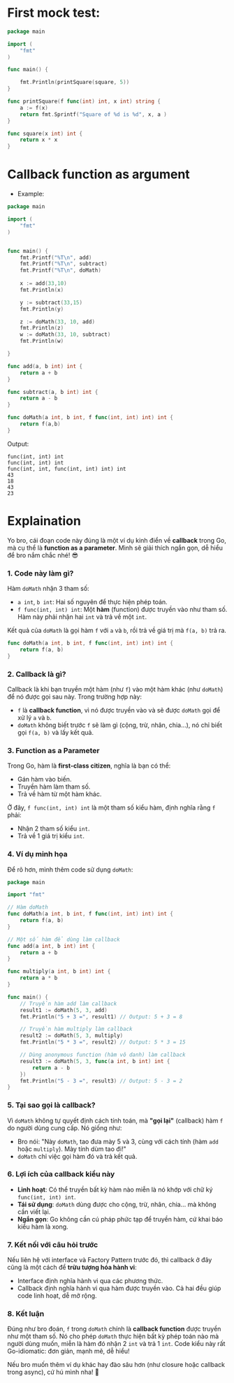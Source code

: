 # First mock test:
```go
package main

import (
	"fmt"
)

func main() {

	fmt.Println(printSquare(square, 5))
}

func printSquare(f func(int) int, x int) string {
	a := f(x)
	return fmt.Sprintf("Square of %d is %d", x, a )
}

func square(x int) int {
	return x * x
}
```

# Callback function as argument
- Example:
```go
package main

import (
	"fmt"
)


func main() {
	fmt.Printf("%T\n", add)
	fmt.Printf("%T\n", subtract)
	fmt.Printf("%T\n", doMath)
	
	x := add(33,10)
	fmt.Println(x)

	y := subtract(33,15)
	fmt.Println(y)

	z := doMath(33, 10, add)
	fmt.Println(z)
	w := doMath(33, 10, subtract)
	fmt.Println(w)

}

func add(a, b int) int {
	return a + b
}

func subtract(a, b int) int {
	return a - b
}

func doMath(a int, b int, f func(int, int) int) int {
	return f(a,b)
}
```

Output:
```
func(int, int) int
func(int, int) int
func(int, int, func(int, int) int) int
43
18
43
23
```

# Explaination
Yo bro, cái đoạn code này đúng là một ví dụ kinh điển về **callback** trong Go, mà cụ thể là **function as a parameter**. Mình sẽ giải thích ngắn gọn, dễ hiểu để bro nắm chắc nhé! 😎

### 1. **Code này làm gì?**
Hàm `doMath` nhận 3 tham số:
- `a int`, `b int`: Hai số nguyên để thực hiện phép toán.
- `f func(int, int) int`: Một **hàm** (function) được truyền vào như tham số. Hàm này phải nhận hai `int` và trả về một `int`.

Kết quả của `doMath` là gọi hàm `f` với `a` và `b`, rồi trả về giá trị mà `f(a, b)` trả ra.

```go
func doMath(a int, b int, f func(int, int) int) int {
    return f(a, b)
}
```

### 2. **Callback là gì?**
Callback là khi bạn truyền một hàm (như `f`) vào một hàm khác (như `doMath`) để nó được gọi sau này. Trong trường hợp này:
- `f` là **callback function**, vì nó được truyền vào và sẽ được `doMath` gọi để xử lý `a` và `b`.
- `doMath` không biết trước `f` sẽ làm gì (cộng, trừ, nhân, chia…), nó chỉ biết gọi `f(a, b)` và lấy kết quả.

### 3. **Function as a Parameter**
Trong Go, hàm là **first-class citizen**, nghĩa là bạn có thể:
- Gán hàm vào biến.
- Truyền hàm làm tham số.
- Trả về hàm từ một hàm khác.

Ở đây, `f func(int, int) int` là một tham số kiểu hàm, định nghĩa rằng `f` phải:
- Nhận 2 tham số kiểu `int`.
- Trả về 1 giá trị kiểu `int`.

### 4. **Ví dụ minh họa**
Để rõ hơn, mình thêm code sử dụng `doMath`:

```go
package main

import "fmt"

// Hàm doMath
func doMath(a int, b int, f func(int, int) int) int {
    return f(a, b)
}

// Một số hàm để dùng làm callback
func add(a int, b int) int {
    return a + b
}

func multiply(a int, b int) int {
    return a * b
}

func main() {
    // Truyền hàm add làm callback
    result1 := doMath(5, 3, add)
    fmt.Println("5 + 3 =", result1) // Output: 5 + 3 = 8

    // Truyền hàm multiply làm callback
    result2 := doMath(5, 3, multiply)
    fmt.Println("5 * 3 =", result2) // Output: 5 * 3 = 15

    // Dùng anonymous function (hàm vô danh) làm callback
    result3 := doMath(5, 3, func(a int, b int) int {
        return a - b
    })
    fmt.Println("5 - 3 =", result3) // Output: 5 - 3 = 2
}
```

### 5. **Tại sao gọi là callback?**
Vì `doMath` không tự quyết định cách tính toán, mà **"gọi lại"** (callback) hàm `f` do người dùng cung cấp. Nó giống như:
- Bro nói: "Này `doMath`, tao đưa mày 5 và 3, cùng với cách tính (hàm `add` hoặc `multiply`). Mày tính dùm tao đi!"
- `doMath` chỉ việc gọi hàm đó và trả kết quả.

### 6. **Lợi ích của callback kiểu này**
- **Linh hoạt**: Có thể truyền bất kỳ hàm nào miễn là nó khớp với chữ ký `func(int, int) int`.
- **Tái sử dụng**: `doMath` dùng được cho cộng, trừ, nhân, chia… mà không cần viết lại.
- **Ngắn gọn**: Go không cần cú pháp phức tạp để truyền hàm, cứ khai báo kiểu hàm là xong.

### 7. **Kết nối với câu hỏi trước**
Nếu liên hệ với interface và Factory Pattern trước đó, thì callback ở đây cũng là một cách để **trừu tượng hóa hành vi**:
- Interface định nghĩa hành vi qua các phương thức.
- Callback định nghĩa hành vi qua hàm được truyền vào.
Cả hai đều giúp code linh hoạt, dễ mở rộng.

### 8. **Kết luận**
Đúng như bro đoán, `f` trong `doMath` chính là **callback function** được truyền như một tham số. Nó cho phép `doMath` thực hiện bất kỳ phép toán nào mà người dùng muốn, miễn là hàm đó nhận 2 `int` và trả 1 `int`. Code kiểu này rất Go-idiomatic: đơn giản, mạnh mẽ, dễ hiểu!

Nếu bro muốn thêm ví dụ khác hay đào sâu hơn (như closure hoặc callback trong async), cứ hú mình nha! 🚀
